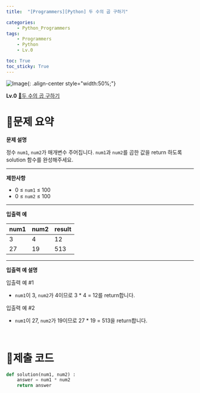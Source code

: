 ```yaml
---
title:  "[Programmers][Python] 두 수의 곱 구하기"

categories: 
    - Python_Programmers
tags: 
    - Programmers
    - Python
    - Lv.0

toc: True
toc_sticky: True
---
```

![Image](https://github.com/user-attachments/assets/61171657-416b-4bc4-a74a-f29ecd4b43b5){: .align-center style="width:50%;"}

**Lv.0**
[🔗두 수의 곱 구하기](https://school.programmers.co.kr/learn/courses/30/lessons/120804)

# 📝문제 요약
**문제 설명**

정수 `num1`, `num2`가 매개변수 주어집니다. `num1`과 `num2`를 곱한 값을 return 하도록 solution 함수를 완성해주세요.

---

**제한사항**

- 0 ≤ `num1` ≤ 100
- 0 ≤ `num2` ≤ 100

---

**입출력 예**

| num1 | num2 | result |
| --- | --- | --- |
| 3 | 4 | 12 |
| 27 | 19 | 513 |

---

**입출력 예 설명**

입출력 예 #1

- `num1`이 3, `num2`가 4이므로 3 * 4 = 12를 return합니다.

입출력 예 #2

- `num1`이 27, `num2`가 19이므로 27 * 19 = 513을 return합니다.

<br>

# 💯제출 코드
```python
def solution(num1, num2) :
    answer = num1 * num2
    return answer
```